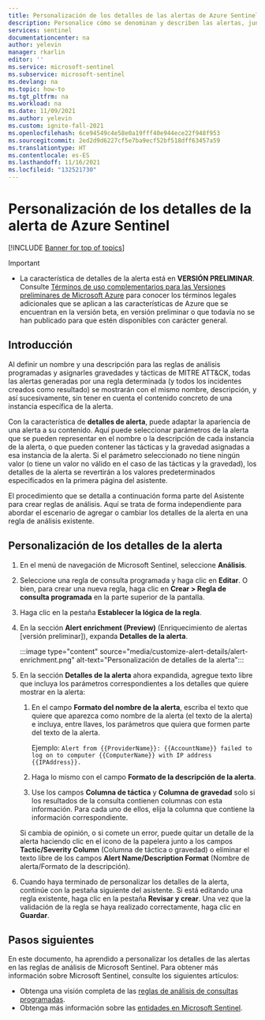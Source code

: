 ```yaml
---
title: Personalización de los detalles de las alertas de Azure Sentinel | Microsoft Docs
description: Personalice cómo se denominan y describen las alertas, junto con su gravedad y tácticas asignadas, en función del contenido de las alertas.
services: sentinel
documentationcenter: na
author: yelevin
manager: rkarlin
editor: ''
ms.service: microsoft-sentinel
ms.subservice: microsoft-sentinel
ms.devlang: na
ms.topic: how-to
ms.tgt_pltfrm: na
ms.workload: na
ms.date: 11/09/2021
ms.author: yelevin
ms.custom: ignite-fall-2021
ms.openlocfilehash: 6ce94549c4e58e0a19fff40e944ece22f948f953
ms.sourcegitcommit: 2ed2d9d6227cf5e7ba9ecf52bf518dff63457a59
ms.translationtype: HT
ms.contentlocale: es-ES
ms.lasthandoff: 11/16/2021
ms.locfileid: "132521730"
---
```

# <a name="customize-alert-details-in-microsoft-sentinel"></a>Personalización de los detalles de la alerta de Azure Sentinel 

[!INCLUDE [Banner for top of topics](./includes/banner.md)]

> [!IMPORTANT]
>
> - La característica de detalles de la alerta está en **VERSIÓN PRELIMINAR**. Consulte [Términos de uso complementarios para las Versiones preliminares de Microsoft Azure](https://azure.microsoft.com/support/legal/preview-supplemental-terms/) para conocer los términos legales adicionales que se aplican a las características de Azure que se encuentran en la versión beta, en versión preliminar o que todavía no se han publicado para que estén disponibles con carácter general.

## <a name="introduction"></a>Introducción

Al definir un nombre y una descripción para las reglas de análisis programadas y asignarles gravedades y tácticas de MITRE ATT&CK, todas las alertas generadas por una regla determinada (y todos los incidentes creados como resultado) se mostrarán con el mismo nombre, descripción, y así sucesivamente, sin tener en cuenta el contenido concreto de una instancia específica de la alerta.

Con la característica de **detalles de alerta**, puede adaptar la apariencia de una alerta a su contenido. Aquí puede seleccionar parámetros de la alerta que se pueden representar en el nombre o la descripción de cada instancia de la alerta, o que pueden contener las tácticas y la gravedad asignadas a esa instancia de la alerta. Si el parámetro seleccionado no tiene ningún valor (o tiene un valor no válido en el caso de las tácticas y la gravedad), los detalles de la alerta se revertirán a los valores predeterminados especificados en la primera página del asistente.

El procedimiento que se detalla a continuación forma parte del Asistente para crear reglas de análisis. Aquí se trata de forma independiente para abordar el escenario de agregar o cambiar los detalles de la alerta en una regla de análisis existente.

## <a name="how-to-customize-alert-details"></a>Personalización de los detalles de la alerta

1. En el menú de navegación de Microsoft Sentinel, seleccione **Análisis**.

1. Seleccione una regla de consulta programada y haga clic en **Editar**. O bien, para crear una nueva regla, haga clic en **Crear > Regla de consulta programada** en la parte superior de la pantalla.

1. Haga clic en la pestaña **Establecer la lógica de la regla**.

1. En la sección **Alert enrichment (Preview)** (Enriquecimiento de alertas [versión preliminar]), expanda **Detalles de la alerta**.

    :::image type="content" source="media/customize-alert-details/alert-enrichment.png" alt-text="Personalización de detalles de la alerta":::

1. En la sección **Detalles de la alerta** ahora expandida, agregue texto libre que incluya los parámetros correspondientes a los detalles que quiere mostrar en la alerta:

    1. En el campo **Formato del nombre de la alerta**, escriba el texto que quiere que aparezca como nombre de la alerta (el texto de la alerta) e incluya, entre llaves, los parámetros que quiera que formen parte del texto de la alerta.

        Ejemplo: `Alert from {{ProviderName}}: {{AccountName}} failed to log on to computer {{ComputerName}} with IP address {{IPAddress}}.`

    1. Haga lo mismo con el campo **Formato de la descripción de la alerta**.
    
    1. Use los campos **Columna de táctica** y **Columna de gravedad** solo si los resultados de la consulta contienen columnas con esta información. Para cada uno de ellos, elija la columna que contiene la información correspondiente.

    Si cambia de opinión, o si comete un error, puede quitar un detalle de la alerta haciendo clic en el icono de la papelera junto a los campos **Tactic/Severity Column** (Columna de táctica o gravedad) o eliminar el texto libre de los campos **Alert Name/Description Format** (Nombre de alerta/Formato de la descripción).

1. Cuando haya terminado de personalizar los detalles de la alerta, continúe con la pestaña siguiente del asistente. Si está editando una regla existente, haga clic en la pestaña **Revisar y crear**. Una vez que la validación de la regla se haya realizado correctamente, haga clic en **Guardar**.

## <a name="next-steps"></a>Pasos siguientes
En este documento, ha aprendido a personalizar los detalles de las alertas en las reglas de análisis de Microsoft Sentinel. Para obtener más información sobre Microsoft Sentinel, consulte los siguientes artículos:
- Obtenga una visión completa de las [reglas de análisis de consultas programadas](detect-threats-custom.md).
- Obtenga más información sobre las [entidades en Microsoft Sentinel](entities-in-azure-sentinel.md).
